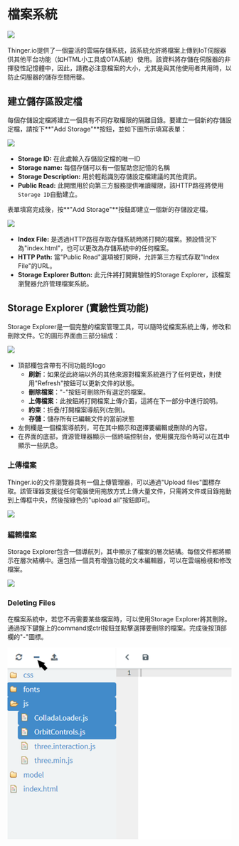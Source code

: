 # 檔案系統

![](https://blobscdn.gitbook.com/v0/b/gitbook-28427.appspot.com/o/assets%2F-LpXqB3J1BMD5s4OpYSg%2F-LumHxzLSZNmgecmD-2Z%2F-LumI6PDjONXhjoNuiZA%2Fimage.png?alt=media&token=5fd94745-c86a-493e-9f38-32f61eedf345)

Thinger.io提供了一個靈活的雲端存儲系統，該系統允許將檔案上傳到IoT伺服器供其他平台功能（如HTML小工具或OTA系統）使用。該資料將存儲在伺服器的非揮發性記憶體中，因此，請務必注意檔案的大小，尤其是與其他使用者共用時，以防止伺服器的儲存空間用罄。

## 建立儲存區設定檔

每個存儲設定檔將建立一個具有不同存取權限的隔離目錄。要建立一個新的存儲設定檔，請按下**"Add Storage"**按鈕，並如下圖所示填寫表單：

![](https://blobscdn.gitbook.com/v0/b/gitbook-28427.appspot.com/o/assets%2F-LpXqB3J1BMD5s4OpYSg%2F-LucqRxhetQ1epw8c0rM%2F-LugYjBTWsAuRiVdLaAK%2Fimage.png?alt=media&token=395f802e-c8f2-467d-8db7-73628d1b34ca)

* **Storage ID:** 在此處輸入存儲設定檔的唯一ID
* **Storage name:** 每個存儲可以有一個幫助您記憶的名稱
* **Storage Description:** 用於輕鬆識別存儲設定檔建議的其他資訊。
* **Public Read:** 此開關用於向第三方服務提供唯讀權限，該HTTP路徑將使用`Storage ID`自動建立。

表單填寫完成後，按**"Add Storage"**按鈕即建立一個新的存儲設定檔。

![](https://blobscdn.gitbook.com/v0/b/gitbook-28427.appspot.com/o/assets%2F-LpXqB3J1BMD5s4OpYSg%2F-LucqRxhetQ1epw8c0rM%2F-LugaRt3C0OAQRYEPjUu%2Fimage.png?alt=media&token=c01e5a95-6d26-4a58-bdee-79edd01be338)

* **Index File:** 是透過HTTP路徑存取存儲系統時將打開的檔案。預設情況下為"index.html"，也可以更改為存儲系統中的任何檔案。
* **HTTP Path:** 當"Public Read"選項被打開時，允許第三方程式存取"Index File"的URL。
* **Storage Explorer Button:** 此元件將打開實驗性的Storage Explorer，該檔案瀏覽器允許管理檔案系統。

## Storage Explorer \(實驗性質功能\)

Storage Explorer是一個完整的檔案管理工具，可以隨時從檔案系統上傳，修改和刪除文件。它的圖形界面由三部分組成：

![](https://blobscdn.gitbook.com/v0/b/gitbook-28427.appspot.com/o/assets%2F-LpXqB3J1BMD5s4OpYSg%2F-LuhR1o724KmtLC5k65J%2F-LumBFh1TC55YoEbfyKQ%2Fimage.png?alt=media&token=ab290ea5-b7fc-47f9-8b76-074b9cd1606b)

* 頂部欄包含帶有不同功能的logo
  * **刷新**：如果從此終端以外的其他來源對檔案系統進行了任何更改，則使用"Refresh"按鈕可以更新文件的狀態。
  * **刪除檔案**："-"按鈕可刪除所有選定的檔案。
  * **上傳檔案**：此按鈕將打開檔案上傳介面，這將在下一部分中進行說明。
  * **約束**：折疊/打開檔案導航列(左側)。
  * **存儲**：儲存所有已編輯文件的當前狀態
* 左側欄是一個檔案導航列，可在其中顯示和選擇要編輯或刪除的內容。
* 在界面的底部，資源管理器顯示一個終端控制台，使用擴充指令時可以在其中顯示一些訊息。

### 上傳檔案

Thinger.io的文件瀏覽器具有一個上傳管理器，可以通過"Upload files"圖標存取。該管理器支援從任何電腦使用拖放方式上傳大量文件，只需將文件或目錄拖動到上傳框中央，然後按綠色的"upload all"按鈕即可。

![](https://blobscdn.gitbook.com/v0/b/gitbook-28427.appspot.com/o/assets%2F-LpXqB3J1BMD5s4OpYSg%2F-LugngoLxkMv8Jes9uZR%2F-Lugnrpvsu9Nqv1oYOhi%2Fimage.png?alt=media&token=5aede838-6fd8-4fb2-9548-53d5d76c359e)

### 編輯檔案

Storage Explorer包含一個導航列，其中顯示了檔案的層次結構。每個文件都將顯示在層次結構中。還包括一個具有增強功能的文本編輯器，可以在雲端檢視和修改檔案。

![](https://blobscdn.gitbook.com/v0/b/gitbook-28427.appspot.com/o/assets%2F-LpXqB3J1BMD5s4OpYSg%2F-LugngoLxkMv8Jes9uZR%2F-LugopLGYysSswo2P4VS%2Fimage.png?alt=media&token=ace67590-ec66-4f73-b28e-2284e37cf75e)

### Deleting Files

在檔案系統中，若您不再需要某些檔案時，可以使用Storage Explorer將其刪除。通過按下鍵盤上的command或ctrl按鈕並點擊選擇要刪除的檔案。完成後按頂部欄的"-"圖標。

![](../.gitbook/assets/image%20%287%29.png)

###  

